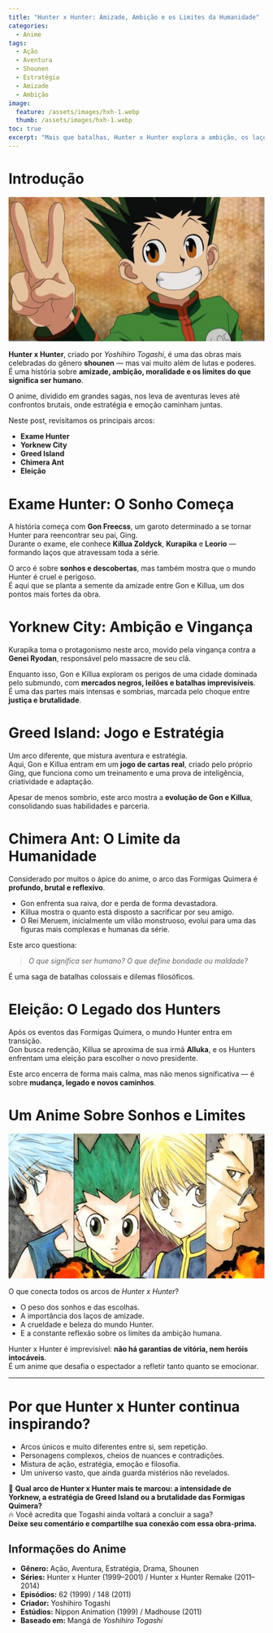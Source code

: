 ```yaml
---
title: "Hunter x Hunter: Amizade, Ambição e os Limites da Humanidade"
categories:
  - Anime
tags:
  - Ação
  - Aventura
  - Shounen
  - Estratégia
  - Amizade
  - Ambição
image:
  feature: /assets/images/hxh-1.webp
  thumb: /assets/images/hxh-1.webp
toc: true
excerpt: "Mais que batalhas, Hunter x Hunter explora a ambição, os laços de amizade e a escuridão do ser humano. Uma obra que desafia o gênero shounen e marca por sua profundidade e imprevisibilidade."
---
```


# Introdução

![Gon e Killua sorrindo lado a lado, representando amizade e aventura.](/assets/images/hxh-1.webp)

**Hunter x Hunter**, criado por *Yoshihiro Togashi*, é uma das obras mais celebradas do gênero **shounen** — mas vai muito além de lutas e poderes.  
É uma história sobre **amizade, ambição, moralidade e os limites do que significa ser humano**.

O anime, dividido em grandes sagas, nos leva de aventuras leves até confrontos brutais, onde estratégia e emoção caminham juntas.  

Neste post, revisitamos os principais arcos:  
- **Exame Hunter**  
- **Yorknew City**  
- **Greed Island**  
- **Chimera Ant**  
- **Eleição**  

# Exame Hunter: O Sonho Começa

A história começa com **Gon Freecss**, um garoto determinado a se tornar Hunter para reencontrar seu pai, Ging.  
Durante o exame, ele conhece **Killua Zoldyck**, **Kurapika** e **Leorio** — formando laços que atravessam toda a série.

O arco é sobre **sonhos e descobertas**, mas também mostra que o mundo Hunter é cruel e perigoso.  
É aqui que se planta a semente da amizade entre Gon e Killua, um dos pontos mais fortes da obra.

# Yorknew City: Ambição e Vingança

Kurapika toma o protagonismo neste arco, movido pela vingança contra a **Genei Ryodan**, responsável pelo massacre de seu clã.  

Enquanto isso, Gon e Killua exploram os perigos de uma cidade dominada pelo submundo, com **mercados negros, leilões e batalhas imprevisíveis**.  
É uma das partes mais intensas e sombrias, marcada pelo choque entre **justiça e brutalidade**.

# Greed Island: Jogo e Estratégia

Um arco diferente, que mistura aventura e estratégia.  
Aqui, Gon e Killua entram em um **jogo de cartas real**, criado pelo próprio Ging, que funciona como um treinamento e uma prova de inteligência, criatividade e adaptação.

Apesar de menos sombrio, este arco mostra a **evolução de Gon e Killua**, consolidando suas habilidades e parceria.

# Chimera Ant: O Limite da Humanidade

Considerado por muitos o ápice do anime, o arco das Formigas Quimera é **profundo, brutal e reflexivo**.

- Gon enfrenta sua raiva, dor e perda de forma devastadora.  
- Killua mostra o quanto está disposto a sacrificar por seu amigo.  
- O Rei Meruem, inicialmente um vilão monstruoso, evolui para uma das figuras mais complexas e humanas da série.  

Este arco questiona:  
> *O que significa ser humano? O que define bondade ou maldade?*  

É uma saga de batalhas colossais e dilemas filosóficos.

# Eleição: O Legado dos Hunters

Após os eventos das Formigas Quimera, o mundo Hunter entra em transição.  
Gon busca redenção, Killua se aproxima de sua irmã **Alluka**, e os Hunters enfrentam uma eleição para escolher o novo presidente.

Este arco encerra de forma mais calma, mas não menos significativa — é sobre **mudança, legado e novos caminhos**.

# Um Anime Sobre Sonhos e Limites

![Gon adulto em sua forma após o sacrifício no arco das Formigas Quimera.](/assets/images/hxh-2.webp)

O que conecta todos os arcos de *Hunter x Hunter*?

- O peso dos sonhos e das escolhas.  
- A importância dos laços de amizade.  
- A crueldade e beleza do mundo Hunter.  
- E a constante reflexão sobre os limites da ambição humana.  

Hunter x Hunter é imprevisível: **não há garantias de vitória, nem heróis intocáveis**.  
É um anime que desafia o espectador a refletir tanto quanto se emocionar.

---

# Por que Hunter x Hunter continua inspirando?

- Arcos únicos e muito diferentes entre si, sem repetição.  
- Personagens complexos, cheios de nuances e contradições.  
- Mistura de ação, estratégia, emoção e filosofia.  
- Um universo vasto, que ainda guarda mistérios não revelados.  

🎯 **Qual arco de Hunter x Hunter mais te marcou: a intensidade de Yorknew, a estratégia de Greed Island ou a brutalidade das Formigas Quimera?**  
🔥 Você acredita que Togashi ainda voltará a concluir a saga?  
**Deixe seu comentário e compartilhe sua conexão com essa obra-prima.**

## Informações do Anime

- **Gênero:** Ação, Aventura, Estratégia, Drama, Shounen  
- **Séries:** Hunter x Hunter (1999–2001) / Hunter x Hunter Remake (2011–2014)  
- **Episódios:** 62 (1999) / 148 (2011)  
- **Criador:** Yoshihiro Togashi  
- **Estúdios:** Nippon Animation (1999) / Madhouse (2011)  
- **Baseado em:** Mangá de *Yoshihiro Togashi*
